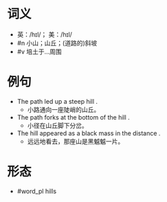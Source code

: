 # 词义
- 英：/hɪl/； 美：/hɪl/
- #n 小山；山丘；(道路的)斜坡
- #v 培土于…周围
# 例句
- The path led up a steep hill .
	- 小路通向一座陡峭的山丘。
- The path forks at the bottom of the hill .
	- 小径在山丘脚下分岔。
- The hill appeared as a black mass in the distance .
	- 远远地看去，那座山是黑魆魆一片。
# 形态
- #word_pl hills
